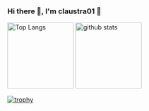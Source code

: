 ### Hi there 👋, I'm claustra01 🌿

<p align="left"> 
  <img alt="Top Langs" height="150px" src="https://github-readme-stats.vercel.app/api/top-langs/?username=claustra01&layout=compact&count_private=true&show_icons=true&theme=onedark&langs_count=" />
  <img alt="github stats" height="150px" src="https://github-readme-stats.vercel.app/api?username=claustra01&count_private=true&show_icons=true&show_icons=true&theme=onedark" />
</p>

[![trophy](https://github-profile-trophy.vercel.app/?username=claustra01&theme=onedark&column=7
)](https://github.com/ryo-ma/github-profile-trophy)
